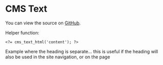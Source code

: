 
# CMS Text

You can view the source on [GitHub](https://github.com/craigfrancis/framework/blob/master/framework/0.1/library/class/cms/cms-text.php).

Helper function:

	<?= cms_text_html('content'); ?>

Example where the heading is separate... this is useful if the heading will also be used in the site navigation, or on the page <title>:

	<?= cms_text_html(array('section' => 'heading', 'wrapper_tag' => 'h1')); ?>
	<?= cms_text_html(array('section' => 'content')); ?>

---

## Configuration

Change path... must be done before calling the above helper function, but often used when you have a /item/123/ type page, and don't want the 123 being used in the path:

	config::set('cms.default.path', '/item/');

To make editable:

	config::set('cms.default.editable', ADMIN_LOGGED_IN);

---

## Full object version

Initialisation with profile or config:

	$cms_text = new cms_text('profile');

	$cms_text = new cms_text(array(
			'profile'     => 'example',
			'revision'    => 0,
			'processor'   => 'markdown',
			'editable'    => false, // See above
			'log_missing' => true,
			'versions'    => [], // See below
			'priority'    => [], // See below
		));

The 'profile' allows you to have use config variables:

	$config['cms.profile.name'] = 'value';

To retrieve the HTML content:

	echo $cms_text->html('section');

	echo $cms_text->html(array(
			'path'        => '/',
			'section'     => 'content',
			'default'     => 'Lorem ipsum dolor sit amet...',
			'variables'   => array('count' => 5), // e.g. "You have [COUNT] messages" - note the issue with 1 message (singular) in English
			'wrapper_tag' => 'div',
			'editable'    => false, // Default from init
			'log_missing' => true, // Default from init
			'global'      => false, // Make globally available to all pages (e.g. the page title)
			'marker'      => 'marker',
		));

---

## Version support

Set via config:

	$config['cms.default.versions'] = [];
	$config['cms.default.priority'] = [];

Or when creating the `cms_text` object:

	$cms_text = new cms_text(array(
			'priority' => [],
		));

Version example - should be fixed for the profile:

	versions = array(
			'English'         => array('lang' => 'en', 'country' => ''),
			'French'          => array('lang' => 'fr', 'country' => ''),
			'Spanish'         => array('lang' => 'es', 'country' => ''),
			'Canadian French' => array('lang' => 'fr', 'country' => 'ca'),
		);

Priority examples:

	priority = array('English'); // Try English, then move onto the default.

	priority = array(
			'Canadian French',
			'French',
			'English',
		); // Try Canadian French first, French, English, then the default.

---

Helper methods

	cms_text::cache_files();
	cms_text::cache_clear();

This will return/clear all cache files, or you can pass in a path for a particular page.

---

Explain about `cms_tags/cms_markdown`.

https://www.w3.org/International/articles/composite-messages/Overview

https://www.localeapp.com/

And the cms_text controller for the admin.

